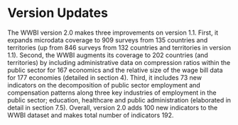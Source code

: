 # Version Updates
The WWBI version 2.0 makes three improvements on version 1.1. First, it expands microdata coverage to 909 surveys from 135 countries and territories (up from 846 surveys from 132 countries and territories in version 1.1). Second, the WWBI augments its coverage to 202 countries (and territories) by including administrative data on compression ratios within the public sector for 167 economics and the relative size of the wage bill data for 177 economies (detailed in section 4). Third, it includes 73 new indicators on the decomposition of public sector employment and compensation patterns along three key industries of employment in the public sector; education, healthcare and public administration (elaborated in detail in section 7.5). Overall, version 2.0 adds 100 new indicators to the WWBI dataset and makes total number of indicators 192. 
